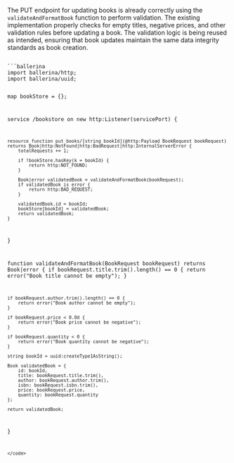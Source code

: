The PUT endpoint for updating books is already correctly using the `validateAndFormatBook` function to perform validation. The existing implementation properly checks for empty titles, negative prices, and other validation rules before updating a book. The validation logic is being reused as intended, ensuring that book updates maintain the same data integrity standards as book creation.

<code filename="main.bal">
```ballerina
import ballerina/http;
import ballerina/uuid;

map<Book> bookStore = {};

service /bookstore on new http:Listener(servicePort) {

    resource function put books/[string bookId](@http:Payload BookRequest bookRequest) returns Book|http:NotFound|http:BadRequest|http:InternalServerError {
        totalRequests += 1;

        if !bookStore.hasKey(k = bookId) {
            return http:NOT_FOUND;
        }

        Book|error validatedBook = validateAndFormatBook(bookRequest);
        if validatedBook is error {
            return http:BAD_REQUEST;
        }

        validatedBook.id = bookId;
        bookStore[bookId] = validatedBook;
        return validatedBook;
    }
}

function validateAndFormatBook(BookRequest bookRequest) returns Book|error {
    if bookRequest.title.trim().length() == 0 {
        return error("Book title cannot be empty");
    }

    if bookRequest.author.trim().length() == 0 {
        return error("Book author cannot be empty");
    }

    if bookRequest.price < 0.0d {
        return error("Book price cannot be negative");
    }

    if bookRequest.quantity < 0 {
        return error("Book quantity cannot be negative");
    }

    string bookId = uuid:createType1AsString();

    Book validatedBook = {
        id: bookId,
        title: bookRequest.title.trim(),
        author: bookRequest.author.trim(),
        isbn: bookRequest.isbn.trim(),
        price: bookRequest.price,
        quantity: bookRequest.quantity
    };

    return validatedBook;
}
```
</code>